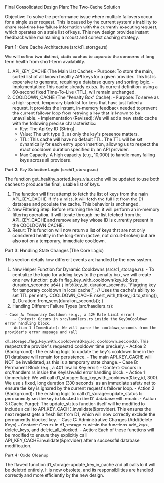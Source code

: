   Final Consolidated Design Plan: The Two-Cache Solution

  Objective: To solve the performance issue where multiple failovers occur for a single user request. This is caused by the
  current system's inability to share real-time key failure information with the currently executing request, which operates
  on a stale list of keys. This new design provides instant feedback while maintaining a robust and correct caching strategy.

  Part 1: Core Cache Architecture (src/d1_storage.rs)

  We will define two distinct, static caches to separate the concerns of long-term health from short-term availability.

  1. API_KEY_CACHE (The Main List Cache):
    - Purpose: To store the main, sorted list of all known healthy API keys for a given provider. This list is expensive to
  generate, requiring a database query and sorting logic.
    - Implementation: This cache already exists. Its current definition, using a 60-second fixed Time-To-Live (TTL), will
  remain unchanged.
  2. COOLDOWN_CACHE (The "Penalty Box" Cache):
    - Purpose: To serve as a high-speed, temporary blacklist for keys that have just failed a request. It provides the
  instant, in-memory feedback needed to prevent the current failover loop from retrying a key that is known to be unavailable.
    - Implementation (Revised): We will add a new static cache with the following precise characteristics:
        - Key: The ApiKey ID (String).
      - Value: The unit type (), as only the key's presence matters.
      - TTL: This cache will have no default TTL. The TTL will be set dynamically for each entry upon insertion, allowing us
  to respect the exact cooldown duration specified by an API provider.
      - Max Capacity: A high capacity (e.g., 10,000) to handle many failing keys across all providers.

  Part 2: Key Selection Logic (src/d1_storage.rs)

  The function get_healthy_sorted_keys_via_cache will be updated to use both caches to produce the final, usable list of keys.

  1. The function will first attempt to fetch the list of keys from the main API_KEY_CACHE. If it's a miss, it will fetch the
  full list from the D1 database and populate the cache. This behavior is unchanged.
  2. New Filtering Step: Before returning the list, it will perform an in-memory filtering operation. It will iterate through
  the list fetched from the API_KEY_CACHE and remove any key whose ID is currently present in the COOLDOWN_CACHE.
  3. Result: This function will now return a list of keys that are not only considered healthy in the long-term (active, not
  circuit-broken) but are also not on a temporary, immediate cooldown.

  Part 3: Handling State Changes (The Core Logic)

  This section details how different events are handled by the new system.

  1. New Helper Function for Dynamic Cooldowns (src/d1_storage.rs):
    - To centralize the logic for adding keys to the penalty box, we will create one new function:
    pub fn flag_key_with_cooldown(key_id: &str, duration_seconds: u64) {
      info!(key_id, duration_seconds, "Flagging key for temporary cooldown in local cache.");
      // Uses the cache's ability to set TTL per entry.
      COOLDOWN_CACHE.insert_with_ttl(key_id.to_string(), (), Duration::from_secs(duration_seconds));
  }
  2. Handling Different Failure Types (src/handlers.rs):

    - Case A: Temporary Cooldown (e.g., a 429 Rate Limit error)
        - Context: Occurs in src/handlers.rs inside the KeyOnCooldown error handling block.
      - Action 1 (Immediate): We will parse the cooldown_seconds from the provider's error message and call
  d1_storage::flag_key_with_cooldown(&key_id, cooldown_seconds). This respects the provider's requested cooldown time
  precisely.
      - Action 2 (Background): The existing logic to update the key's cooldown time in the D1 database will remain for
  persistence.
      - The main API_KEY_CACHE will NOT be invalidated, as this is a temporary state change.
    - Case B: Permanent Block (e.g., a 401 Invalid Key error)
        - Context: Occurs in src/handlers.rs inside the KeyIsInvalid error handling block.
      - Action 1 (Immediate): We will call d1_storage::flag_key_with_cooldown(&key_id, 300). We use a fixed, long duration
  (300 seconds) as an immediate safety net to ensure the key is ignored by the current request's failover loop.
      - Action 2 (Background): The existing logic to call d1_storage::update_status to permanently set the key to blocked in
  the D1 database will remain.
      - Action 3 (Cache Purge): The update_status function itself will be modified to include a call to
  API_KEY_CACHE.invalidate(&provider). This ensures the next request gets a fresh list from D1, which will now correctly
  exclude the permanently blocked key.
    - Case C: Administrative Changes (Add/Delete Keys)
        - Context: Occurs in d1_storage.rs within the functions add_keys, delete_keys, and delete_all_blocked.
      - Action: Each of these functions will be modified to ensure they explicitly call API_KEY_CACHE.invalidate(&provider)
  after a successful database modification.

  Part 4: Code Cleanup

  The flawed function d1_storage::update_key_in_cache and all calls to it will be deleted entirely. It is now obsolete, and
  its responsibilities are handled correctly and more efficiently by the new design.


